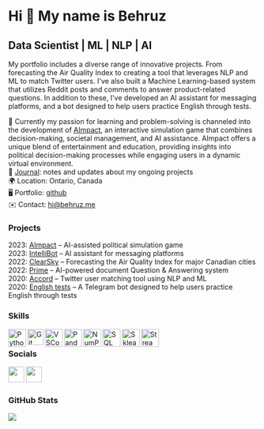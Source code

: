Hi 👋 My name is Behruz
=======================

Data Scientist | ML | NLP | AI
------------------------------------

My portfolio includes a diverse range of innovative projects. From forecasting the Air Quality Index to creating a tool that leverages NLP and ML to match Twitter users. I've also built a Machine Learning-based system that utilizes Reddit posts and comments to answer product-related questions. In addition to these, I've developed an AI assistant for messaging platforms, and a bot designed to help users practice English through tests.  

🧠 Currently my passion for learning and problem-solving is channeled into the development of [AImpact](https://github.com/davletovb/simulation-app), an interactive simulation game that combines decision-making, societal management, and AI assistance. AImpact offers a unique blend of entertainment and education, providing insights into political decision-making processes while engaging users in a dynamic virtual environment.  
📝  [Journal](https://behruz.me/journal): notes and updates about my ongoing projects  
🌍  Location: Ontario, Canada  
🖥️  Portfolio: [github](https://github.com/davletovb)  
✉️  Contact: [hi@behruz.me](mailto:hi@behruz.me)  

### Projects

2023: [AImpact](https://github.com/davletovb/simulation-app) – AI-assisted political simulation game  
2023: [IntelliBot](https://github.com/davletovb/assistbot) – AI assistant for messaging platforms  
2022: [ClearSky](https://clearsky.streamlit.app) – Forecasting the Air Quality Index for major Canadian cities  
2022: [Prime](https://github.com/davletovb/prime) – AI-powered document Question & Answering system  
2020: [Accord](https://github.com/davletovb/accord) – Twitter user matching tool using NLP and ML   
2020: [English tests](https://t.me/englishprep_bot) – A Telegram bot designed to help users practice English through tests  


### Skills

<img align = 'left' alt = 'Python' width='36px' src="https://user-images.githubusercontent.com/55111154/100546857-8ba9c700-3289-11eb-9627-ae469441946b.png"/>

<img align="left" alt="Git" width="32px" src= "https://user-images.githubusercontent.com/55111154/100549956-74280980-329c-11eb-8b47-62b3ea97e5ca.png"/>

<img align="left" alt="VSCode" width="36px" src= "https://user-images.githubusercontent.com/55111154/100549504-41304680-3299-11eb-811c-570aae79deba.png"/>

<img align="left" alt="Pandas" width="36px" src= "https://encrypted-tbn0.gstatic.com/images?q=tbn:ANd9GcQj7YWmxNmbuzSB7RyPFlM99xnJMAre6eEj1OhL9EYo&s"/>

<img align="left" alt="NumPy" width="36px" src= "https://user-images.githubusercontent.com/67586773/105040771-43887300-5a88-11eb-9f01-bee100b9ef22.png"/>

<img align="left" alt="SQL" width="36px" src= "https://www.freeiconspng.com/thumbs/sql-server-icon-png/sql-server-icon-png-29.png"/>

<img align="left" alt="Sklearn" width="36px" src= "https://e7.pngegg.com/pngimages/309/384/png-clipart-scikit-learn-python-computer-icons-scikit-machine-learning-learning-text-orange-thumbnail.png"/>

<img align="left" alt="Streamlit" width="36px" src= "https://user-images.githubusercontent.com/88608935/187243256-b5b07944-acca-44e4-b1f5-e78e1d0d9376.png"/>   
<br/>

### Socials

<p align="left"> <a href="https://www.github.com/davletovb" target="_blank" rel="noreferrer"><img src="https://raw.githubusercontent.com/danielcranney/readme-generator/main/public/icons/socials/github.svg" width="32" height="32" /></a> <a href="https://www.linkedin.com/in/behruz-davletov/" target="_blank" rel="noreferrer"><img src="https://raw.githubusercontent.com/danielcranney/readme-generator/main/public/icons/socials/linkedin.svg" width="32" height="32" /></a></p>

### GitHub Stats


<a href="http://www.github.com/davletovb"><img src="https://github-readme-streak-stats.herokuapp.com/?user=davletovb&stroke=ffffff&background=22272e&ring=0891b2&fire=0891b2&currStreakNum=ffffff&currStreakLabel=0891b2&sideNums=ffffff&sideLabels=ffffff&dates=ffffff&hide_border=true" /></a>
